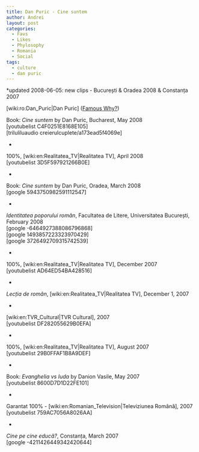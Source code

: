 ```yaml
---
title: Dan Puric - Cine suntem
author: Andrei
layout: post
categories:
  - Favs
  - Likes
  - Phylosophy
  - Romania
  - Social
tags:
  - culture
  - dan puric
---
```

*updated 2008-06-05: new clips - București & Oradea 2008 & Constanța 2007

\[wiki:ro:Dan_Puric|Dan Puric\] ([Famous Why?][1])

Book: *Cine suntem* by Dan Puric, Bucharest, May 2008  
[youtubelist C4F0251E8168E105]  
[triluliluaudio creierulcuplete/a173ead5f4069e]



-

100%, [wiki:en:Realitatea_TV|Realitatea TV], April 2008  
[youtubelist 3D5F597921266B0E]

-

Book: *Cine suntem* by Dan Puric, Oradea, March 2008  
[google 5943750982591112547]

-

*Identitatea poporului român*, Facultatea de Litere, Universitatea București, February 2008  
[google -6464927388086796868]  
[google 1493857223323970429]  
[google 3726492709315742539]

-

100%, [wiki:en:Realitatea_TV|Realitatea TV], December 2007  
[youtubelist AD64ED54BA428516]

-

*Lecția de român*, [wiki:en:Realitatea_TV|Realitatea TV], December 1, 2007  
<!--YouTube Error: bad URL entered-->

-

[wiki:en:TVR_Cultural|TVR Cultural], 2007  
[youtubelist DF282055629B0EFA]

-

100%, [wiki:en:Realitatea_TV|Realitatea TV], August 2007  
[youtubelist 29B0FFAF1B8A9DEF]

-

Book: *Evanghelia vs Iuda* by Danion Vasile, May 2007  
[youtubelist 8600D7D1D22FE101]

-

Garantat 100% - [wiki:en:Romanian_Television|Televiziunea Română], 2007  
[youtubelist 759AC7056A8026AA]

-

*Cine pe cine educă?*, Constanța, March 2007  
[google -4211426449342420644]

 [1]: http://people.famouswhy.com/dan_puric